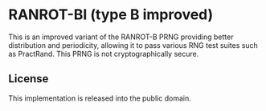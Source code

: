 # RANROT-BI (type B improved)

This is an improved variant of the RANROT-B PRNG providing better distribution and periodicity, allowing it to pass various RNG test suites such as PractRand. This PRNG is not cryptographically secure.

## License

This implementation is released into the public domain.
